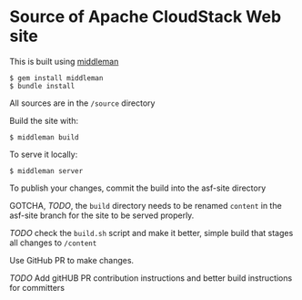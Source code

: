 Source of Apache CloudStack Web site
====================================

This is built using [middleman](https://middlemanapp.com)

    $ gem install middleman
    $ bundle install

All sources are in the `/source` directory

Build the site with:

    $ middleman build

To serve it locally:

    $ middleman server

To publish your changes, commit the build into the asf-site directory

GOTCHA, *TODO*, the `build` directory needs to be renamed `content` in the asf-site branch for the site to be served properly.

*TODO* check the `build.sh` script and make it better, simple build that stages all changes to `/content`

Use GitHub PR to make changes.

*TODO* Add gitHUB PR contribution instructions and better build instructions for committers

